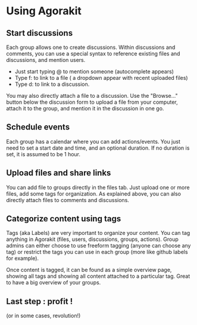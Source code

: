 # Using Agorakit

## Start discussions

Each group allows one to create discussions. Within discussions and comments, you can use a special syntax to reference existing files and discussions, and mention users.

- Just start typing @ to mention someone (autocomplete appears)
- Type f: to link to a file ( a dropdown appear with recent uploaded files)
- Type d: to link to a discussion.

You may also directly attach a file to a discussion. Use the "Browse..." button below the discussion form to upload a file from your computer, attach it to the group, and mention it in the discussion in one go.

## Schedule events

Each group has a calendar where you can add actions/events. You just need to set a start date and time, and an optional duration. If no duration is set, it is assumed to be 1 hour.

## Upload files and share links
You can add file to groups directly in the files tab. Just upload one or more files, add some tags for organization. As explained above, you can also directly attach files to comments and discussions.

## Categorize content using tags

Tags (aka Labels) are very important to organize your content. You can tag anything in Agorakit (files, users, discussions, groups, actions). Group admins can either choose to use freeform tagging (anyone can choose any tag) or restrict the tags you can use in each group (more like github labels for example).

Once content is tagged, it can be found as a simple overview page, showing all tags and showing all content attached to a particular tag. Great to have a big overview of your groups.


## Last step : profit !

(or in some cases, revolution!)
